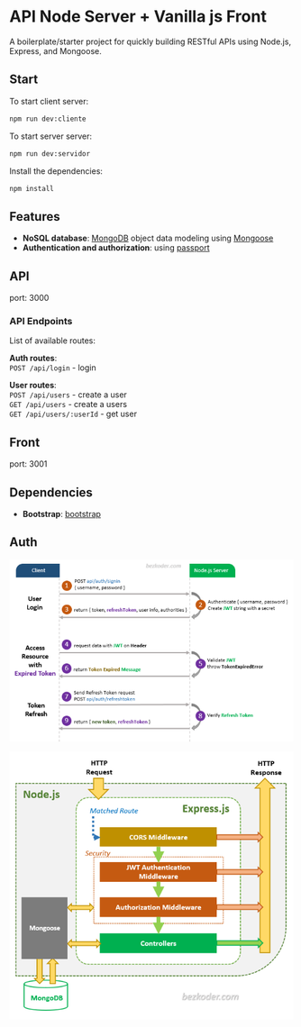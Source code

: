 # API Node Server + Vanilla js Front

A boilerplate/starter project for quickly building RESTful APIs using Node.js, Express, and Mongoose.

## Start

To start client server:

```bash
npm run dev:cliente
```

To start server server:

```bash
npm run dev:servidor
```

Install the dependencies:

```bash
npm install
```

## Features

- **NoSQL database**: [MongoDB](https://www.mongodb.com) object data modeling using [Mongoose](https://mongoosejs.com)
- **Authentication and authorization**: using [passport](http://www.passportjs.org)

## API

port: 3000

### API Endpoints

List of available routes:

**Auth routes**:\
`POST /api/login` - login

**User routes**:\
`POST /api/users` - create a user\
`GET /api/users` - create a users\
`GET /api/users/:userId` - get user

## Front

port: 3001

## Dependencies

- **Bootstrap**: [bootstrap](https://getbootstrap.com/)

## Auth

![Refresh Token](./servidor/static/jwt-refresh-token-node-js-example-flow.png)

![Node.js Express Architecture with Authentication & Authorization](./servidor/static/node-js-mongodb-jwt-authentication-architecture.png)
